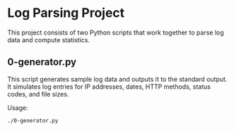 # Log Parsing Project

This project consists of two Python scripts that work together to parse log data and compute statistics.

## 0-generator.py

This script generates sample log data and outputs it to the standard output. It simulates log entries for IP addresses, dates, HTTP methods, status codes, and file sizes.

Usage:
```sh
./0-generator.py

